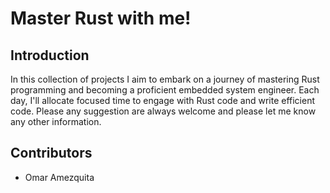 # Master Rust with me!

## Introduction

In this collection of projects I aim to embark on a journey of mastering Rust programming and becoming a proficient embedded system engineer. Each day, I'll allocate focused time to engage with Rust code and write efficient code. Please any suggestion are always welcome and please let me know any other information.

## Contributors

* Omar Amezquita
